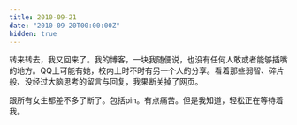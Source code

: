 ```yaml
---
title: 2010-09-21
date: "2010-09-20T00:00:00Z"
hidden: true
---
```

转来转去，我又回来了。我的博客，一块我随便说，也没有任何人敢或者能够插嘴的地方。QQ上可能有她，校内上时不时有另一个人的分享。看着那些弱智、碎片般、没经过大脑思考的留言与回复，我果断关掉了网页。

跟所有女生都差不多了断了。包括pin。有点痛苦。但是我知道，轻松正在等待着我。